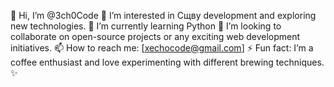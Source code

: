 👋 Hi, I’m @3ch0Code
👀 I’m interested in Сщву development and exploring new technologies.
🌱 I’m currently learning Python
💞️ I’m looking to collaborate on open-source projects or any exciting web development initiatives.
📫 How to reach me: [xechocode@gmail.com]
⚡ Fun fact: I’m a coffee enthusiast and love experimenting with different brewing techniques.
✨ 

